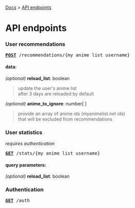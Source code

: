 [Docs](../) > [API endpoints](/)

# API endpoints

### User recommendations
<pre>
<a href="#user-recommendations"><b>POST</b></a> /recommendations/{my_anime_list_username}
</pre>

#### data:

*(optional)* **reload_list**: boolean  
> update the user's anime list  
> after 3 days are reloaded by default  

*(optional)* **anime_to_ignore**: number[ ] 
> provide an array of anime ids (myanimelist.net ids)  
> that will be excluded from recommendations

### User statistics
*requires authentication*
<pre>
<a href="#user-statistics"><b>GET</b></a> /stats/{my_anime_list_username}
</pre>

#### query parameters:

*(optional)* **reload_list**: boolean

### Authentication

<pre>
<a href="#user-statistics"><b>GET</b></a> /auth
</pre>
